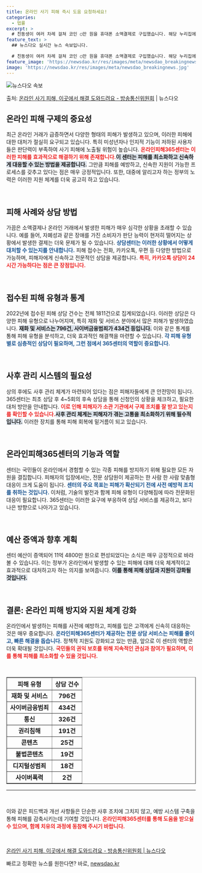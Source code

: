 ```yaml
---
title: 온라인 사기 피해 즉시 도움 요청하세요!
categories:
  - 법률
excerpt: >
  # 친동생이 여러 차례 걸쳐 코인 ○만 원을 휴대폰 소액결제로 구입했습니다. 해당 누리집에는 코인은 충전일로…
feature_text: >
  ## 뉴스다오 실시간 뉴스 속보입니다.

  # 친동생이 여러 차례 걸쳐 코인 ○만 원을 휴대폰 소액결제로 구입했습니다. 해당 누리집에는 코인은 충전일로…
feature_image: 'https://newsdao.kr/res/images/meta/newsdao_breakingnews.jpg'
image: 'https://newsdao.kr/res/images/meta/newsdao_breakingnews.jpg'
---
```


![뉴스다오 속보](https://newsdao.kr/res/images/meta/newsdao_breakingnews.jpg)

<p>출처: <a href="https://newsdao.kr/3222" rel="dofollow">온라인 사기 피해, 이곳에서 해결 도와드려요 - 방송통신위원회</a> | 뉴스다오</p>

<h2 data-ke-size="size26">온라인 피해 구제의 중요성</h2>

<p data-ke-size="size16">최근 온라인 거래가 급증하면서 다양한 형태의 피해가 발생하고 있으며, 이러한 피해에 대한 대처가 절실히 요구되고 있습니다. 특히 미성년자나 인지적 기능이 저하된 사용자들은 판단력이 부족하여 사기 피해에 노출될 위험이 높습니다. <b><span style="color: #ee2323;">온라인피해365센터는 이러한 피해를 효과적으로 해결하기 위해 존재합니다.</span></b><b><span style="background-color: #21538527;">이 센터는 피해를 최소화하고 신속하게 대응할 수 있는 방법을 제공합니다.</span></b> 그만큼 피해를 예방하고, 신속한 지원이 가능한 프로세스를 갖추고 있다는 점은 매우 긍정적입니다. 또한, 대중에 알리고자 하는 정부의 노력은 이러한 지원 체계를 더욱 공고히 하고 있습니다.</p>

<p data-ke-size="size16">&nbsp;</p>

<h2 data-ke-size="size26">피해 사례와 상담 방법</h2>

<p data-ke-size="size16">가끔은 소액결제나 온라인 거래에서 발생한 피해가 매우 심각한 상황을 초래할 수 있습니다. 예를 들어,  자폐성과 같은 장애를 가진 소비자가 판단 능력이 현저히 떨어지는 상황에서 발생한 결제는 더욱 문제가 될 수 있습니다. <b><span style="color: #1a5490;">상담센터는 이러한 상황에서 어떻게 대처할 수 있는지를 안내합니다.</span></b> 피해 접수는 전화, 카카오톡, 우편 등 다양한 방법으로 가능하며, 피해자에게 신속하고 전문적인 상담을 제공합니다. <b><span style="color: #ee2323;">특히, 카카오톡 상담이 24시간 가능하다는 점은 큰 장점입니다.</span></b></p>

<p data-ke-size="size16">&nbsp;</p>

<h2 data-ke-size="size26">접수된 피해 유형과 통계</h2>

<p data-ke-size="size16">2022년에 접수된 피해 상담 건수는 전체 1811건으로 집계되었습니다. 이러한 상담은 다양한 피해 유형으로 나누어지며, 특히 재화 및 서비스 분야에서 많은 피해가 발생하였습니다. <b><span style="background-color: #21538527;">재화 및 서비스는 796건, 사이버금융범죄가 434건 등입니다.</span></b> 이와 같은 통계를 통해 피해 유형을 분석하고, 더욱 효과적인 해결책을 마련할 수 있습니다. <b><span style="color: #1a5490;">각 피해 유형별로 심층적인 상담이 필요하며, 그런 점에서 365센터의 역할이 중요합니다.</span></b></p>

<p data-ke-size="size16">&nbsp;</p>

<h2 data-ke-size="size26">사후 관리 시스템의 필요성</h2>

<p data-ke-size="size16">상의 후에도 사후 관리 체계가 마련되어 있다는 점은 피해자들에게 큰 안전망이 됩니다. 365센터는 최초 상담 후 4~5회의 후속 상담을 통해 신청인의 상황을 체크하고, 필요한 대처 방안을 안내합니다. <b><span style="color: #ee2323;">이로 인해 피해자가 소관 기관에서 구제 조치를 잘 받고 있는지를 확인할 수 있습니다.</span></b><b><span style="background-color: #21538527;">사후 관리 체계는 피해자가 겪는 고통을 최소화하기 위해 필수적입니다.</span></b> 이러한 장치를 통해 피해 회복에 밑거름이 되고 있습니다.</p>

<p data-ke-size="size16">&nbsp;</p>

<h2 data-ke-size="size26">온라인피해365센터의 기능과 역할</h2>

<p data-ke-size="size16">센터는 국민들이 온라인에서 경험할 수 있는 각종 피해를 방지하기 위해 필요한 모든 자원을 결집합니다. 피해자의 입장에서는, 전문 상담원이 제공하는 한 사람 한 사람 맞춤형 대응이 크게 도움이 됩니다. <b><span style="color: #1a5490;">센터의 주요 목표는 피해가 확산되기 전에 사전 예방적 조치를 취하는 것입니다.</span></b> 이처럼, 기술의 발전과 함께 피해 유형이 다양해짐에 따라 전문화된 대응이 필요합니다. 365센터는 이러한 요구에 부응하여 상담 서비스를 제공하고, 보다 나은 방향으로 나아가고 있습니다.</p>

<p data-ke-size="size16">&nbsp;</p>

<h2 data-ke-size="size26">예산 증액과 향후 계획</h2>

<p data-ke-size="size16">센터 예산이 증액되어 11억 4800만 원으로 편성되었다는 소식은 매우 긍정적으로 바라볼 수 있습니다. 이는 정부가 온라인에서 발생할 수 있는 피해에 대해 더욱 체계적이고 효과적으로 대처하고자 하는 의지를 보여줍니다. <b><span style="background-color: #21538527;">이를 통해 피해 상담과 지원이 강화될 것입니다.</span></b></p>

<p data-ke-size="size16">&nbsp;</p>

<h2 data-ke-size="size26">결론: 온라인 피해 방지와 지원 체계 강화</h2>

<p data-ke-size="size16">온라인에서 발생하는 피해를 사전에 예방하고, 피해를 입은 고객에게 신속히 대응하는 것은 매우 중요합니다. <b><span style="color: #1a5490;">온라인피해365센터가 제공하는 전문 상담 서비스는 피해를 줄이고, 빠른 해결을 돕습니다.</span></b> 정책적 지원도 강화되고 있는 만큼, 앞으로 이 센터의 역할은 더욱 확대될 것입니다. <b><span style="color: #ee2323;">국민들의 권익 보호를 위해 지속적인 관심과 참여가 필요하며, 이를 통해 피해를 최소화할 수 있을 것입니다.</span></b></p>

<p data-ke-size="size16">&nbsp;</p>

<table style="width: 100%;" border="1">
    <thead>
        <tr>
            <th style="text-align: center; height: 20px;">피해 유형</th>
            <th style="text-align: center; height: 20px;">상담 건수</th>
        </tr>
    </thead>
    <tbody>
        <tr>
            <td style="text-align: center; height: 17px;"><b>재화 및 서비스</b></td>
            <td style="text-align: center; height: 17px;"><b>796건</b></td>
        </tr>
        <tr>
            <td style="text-align: center; height: 17px;"><b>사이버금융범죄</b></td>
            <td style="text-align: center; height: 17px;"><b>434건</b></td>
        </tr>
        <tr>
            <td style="text-align: center; height: 17px;"><b>통신</b></td>
            <td style="text-align: center; height: 17px;"><b>326건</b></td>
        </tr>
        <tr>
            <td style="text-align: center; height: 17px;"><b>권리침해</b></td>
            <td style="text-align: center; height: 17px;"><b>191건</b></td>
        </tr>
        <tr>
            <td style="text-align: center; height: 17px;"><b>콘텐츠</b></td>
            <td style="text-align: center; height: 17px;"><b>25건</b></td>
        </tr>
        <tr>
            <td style="text-align: center; height: 17px;"><b>불법콘텐츠</b></td>
            <td style="text-align: center; height: 17px;"><b>19건</b></td>
        </tr>
        <tr>
            <td style="text-align: center; height: 17px;"><b>디지털성범죄</b></td>
            <td style="text-align: center; height: 17px;"><b>18건</b></td>
        </tr>
        <tr>
            <td style="text-align: center; height: 17px;"><b>사이버폭력</b></td>
            <td style="text-align: center; height: 17px;"><b>2건</b></td>
        </tr>
    </tbody>
</table>

<hr />
<p data-ke-size="size16">&nbsp;</p>

<p data-ke-size="size16">이와 같은 피드백과 개선 사항들은 단순한 사후 조치에 그치지 않고, 예방 시스템 구축을 통해 피해를 감축시키는데 기여할 것입니다. <b><span style="color: #ee2323;">온라인피해365센터를 통해 도움을 받으실 수 있으며, 함께 치유의 과정에 동참해 주시기 바랍니다.</span></b></p>

<p data-ke-size="size16">&nbsp;</p>

<p data-ke-size="size16"><a href="https://newsdao.kr/3222">온라인 사기 피해, 이곳에서 해결 도와드려요 - 방송통신위원회 | 뉴스다오</a></p> 

빠르고 정확한 뉴스를 원한다면? 바로, <a href="https://newsdao.kr" rel="dofollow">newsdao.kr</a>


